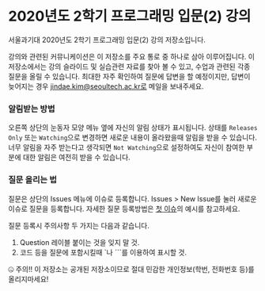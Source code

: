 # 2020년도 2학기 프로그래밍 입문(2) 강의

서울과기대 2020년도 2학기 프로그래밍 입문(2) 강의 저장소입니다.

강의와 관련된 커뮤니케이션은 이 저장소를 주요 통로 중 하나로 삼아 이루어집니다.
이 저장소에서는 강의 슬라이드 및 실습관련 자료를 찾아 볼 수 있고, 수업과 관련된 각종 질문을 올릴 수 있습니다.
최대한 자주 확인하여 질문에 답변을 할 예정이지만, 답변이 늦어지는 경우 jindae.kim@seoultech.ac.kr로 메일을 보내주세요.


### 알림받는 방법

오른쪽 상단의 눈동자 모양 메뉴 옆에 자신의 알림 상태가 표시됩니다.
상태를 `Releases Only` 또는 `Watching`으로 변경하면 새로운 내용이 올라왔을때 알림을 받을 수 있습니다.
너무 알림을 자주 받는다고 생각되면 `Not Watching`으로 설정하여도 자신이 참여한 부분에 대한 알림은 여전히 받을 수 있습니다.


### 질문 올리는 법

질문은 상단의 Issues 메뉴에 이슈로 등록합니다. Issues > New Issue를 눌러 새로운 이슈로 질문을 등록합니다.
자세한 질문 등록방법은 [첫 이슈](https://github.com/Jindae/seoultech-cpp-2020/issues/1)의 예시를 참고하세요.

질문 등록시 주의사항 두 가지는 다음과 같습니다.

1. Question 레이블 붙이는 것을 잊지 말 것.
2. 코드 등을 질문에 포함시킬때 \`나 \`\`\`를 이용하여 표시할 것.

:zipper_mouth_face: 주의!! 이 저장소는 공개된 저장소이므로 절대 민감한 개인정보(학번, 전화번호 등)를 올리지마세요!
